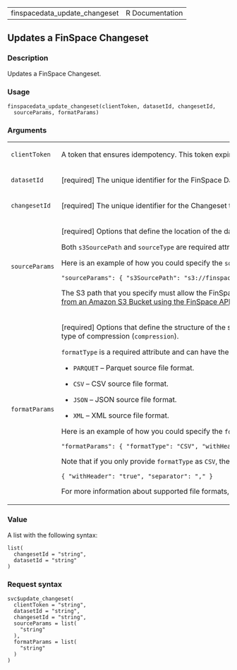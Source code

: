 <table style="width: 100%;">
<tbody>
<tr class="odd">
<td>finspacedata_update_changeset</td>
<td style="text-align: right;">R Documentation</td>
</tr>
</tbody>
</table>

## Updates a FinSpace Changeset

### Description

Updates a FinSpace Changeset.

### Usage

    finspacedata_update_changeset(clientToken, datasetId, changesetId,
      sourceParams, formatParams)

### Arguments

<table>
<colgroup>
<col style="width: 35%" />
<col style="width: 65%" />
</colgroup>
<tbody>
<tr class="odd">
<td><code
id="finspacedata_update_changeset_:_clientToken">clientToken</code></td>
<td><p>A token that ensures idempotency. This token expires in 10
minutes.</p></td>
</tr>
<tr class="even">
<td><code
id="finspacedata_update_changeset_:_datasetId">datasetId</code></td>
<td><p>[required] The unique identifier for the FinSpace Dataset in
which the Changeset is created.</p></td>
</tr>
<tr class="odd">
<td><code
id="finspacedata_update_changeset_:_changesetId">changesetId</code></td>
<td><p>[required] The unique identifier for the Changeset to
update.</p></td>
</tr>
<tr class="even">
<td><code
id="finspacedata_update_changeset_:_sourceParams">sourceParams</code></td>
<td><p>[required] Options that define the location of the data being
ingested (<code>s3SourcePath</code>) and the source of the changeset
(<code>sourceType</code>).</p>
<p>Both <code>s3SourcePath</code> and <code>sourceType</code> are
required attributes.</p>
<p>Here is an example of how you could specify the
<code>sourceParams</code>:</p>
<p><code
style="white-space: pre;">⁠"sourceParams": { "s3SourcePath": "s3://finspace-landing-us-east-2-bk7gcfvitndqa6ebnvys4d/scratch/wr5hh8pwkpqqkxa4sxrmcw/ingestion/equity.csv", "sourceType": "S3" }⁠</code></p>
<p>The S3 path that you specify must allow the FinSpace role access. To
do that, you first need to configure the IAM policy on S3 bucket. For
more information, see <a
href="https://docs.aws.amazon.com/finspace/latest/data-api/fs-using-the-finspace-api.html#access-s3-buckets">Loading
data from an Amazon S3 Bucket using the FinSpace
API</a>section.</p></td>
</tr>
<tr class="odd">
<td><code
id="finspacedata_update_changeset_:_formatParams">formatParams</code></td>
<td><p>[required] Options that define the structure of the source
file(s) including the format type (<code>formatType</code>), header row
(<code>withHeader</code>), data separation character
(<code>separator</code>) and the type of compression
(<code>compression</code>).</p>
<p><code>formatType</code> is a required attribute and can have the
following values:</p>
<ul>
<li><p><code>PARQUET</code> – Parquet source file format.</p></li>
<li><p><code>CSV</code> – CSV source file format.</p></li>
<li><p><code>JSON</code> – JSON source file format.</p></li>
<li><p><code>XML</code> – XML source file format.</p></li>
</ul>
<p>Here is an example of how you could specify the
<code>formatParams</code>:</p>
<p><code
style="white-space: pre;">⁠"formatParams": { "formatType": "CSV", "withHeader": "true", "separator": ",", "compression":"None" }⁠</code></p>
<p>Note that if you only provide <code>formatType</code> as
<code>CSV</code>, the rest of the attributes will automatically default
to CSV values as following:</p>
<p><code
style="white-space: pre;">⁠{ "withHeader": "true", "separator": "," }⁠</code></p>
<p>For more information about supported file formats, see <a
href="https://docs.aws.amazon.com/finspace/latest/userguide/supported-data-types.html">Supported
Data Types and File Formats</a> in the FinSpace User Guide.</p></td>
</tr>
</tbody>
</table>

### Value

A list with the following syntax:

    list(
      changesetId = "string",
      datasetId = "string"
    )

### Request syntax

    svc$update_changeset(
      clientToken = "string",
      datasetId = "string",
      changesetId = "string",
      sourceParams = list(
        "string"
      ),
      formatParams = list(
        "string"
      )
    )
